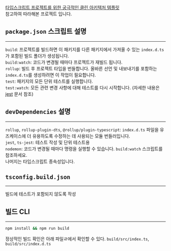 [타입스크립트 프로젝트를 위한 궁극적인 클린 아키텍처 템플릿](https://velog.io/@lky5697/the-ultimate-clean-architecture-template-for-typescript-projects#%EC%9E%90%EC%84%B8%ED%95%9C-%EA%B5%AC%ED%98%84-%EA%B0%80%EC%9D%B4%EB%93%9C)  
참고하여 따라해본 프로젝트 입니다. 
  
  
## `package.json` 스크립트 설명 
---
`build`: 프로젝트를 빌드하면 이 패키지를 다른 패키지에서 가져올 수 있는 `index.d.ts`가 포함된 빌드 폴더가 생성됩니다.  
`build:watch`: 코드가 변경될 때마다 프로젝트가 재빌드 됩니다.  
`rollup`: 빌드 후 프로젝트 타입을 번들합니다. 올바른 선언 및 내보내기를 포함하는 `index.d.ts`를 생성하려면 이 작업이 필요합니다.  
`test`: 패키지의 모든 단위 테스트를 실행합니다.  
`test:watch`: 모든 관련 변경 사항에 대해 테스트를 다시 시작합니다. (자세한 내용은 [jest](https://jestjs.io/docs/cli#--watch) 문서 참조)  



## `devDependencies` 설명 
---
`rollup`, `rollup-plugin-dts`, `@rollup/plugin-typescript`: `index.d.ts` 파일을 유즈케이스에 더 유용하도록 수정하는 데 사용되는 모듈 번들러입니다.  
`jest`, `ts-jest`: 테스트 작성 및 단위 테스트용  
`nodemon`: 코드가 변경될 때마다 명령을 실행할 수 있습니다. `build:watch` 스크립트를 참조하세요.  
나머지는 타입스크립트 종속성입니다.  


## `tsconfig.build.json`  
---
빌드에 테스트가 포함되지 않도록 작성


## 빌드 CLI 
---
``` bash
npm install && npm run build
```
정상적인 빌드 확인은 아래 파일ㄹ에서 확인할 수 있다.
`build/src/index.ts`, `build/src/index.d.ts`




